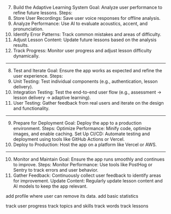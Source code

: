 
7. Build the Adaptive Learning System
Goal: Analyze user performance to refine future lessons.
Steps:
1. Store User Recordings: Save user voice responses for offline analysis.
2. Analyze Performance: Use AI to evaluate acoustics, accent, and pronunciation.
3. Identify Error Patterns: Track common mistakes and areas of difficulty.
4. Adjust Lesson Content: Update future lessons based on the analysis results.
5. Track Progress: Monitor user progress and adjust lesson difficulty dynamically.
---


8. Test and Iterate
Goal: Ensure the app works as expected and refine the user experience.
Steps:
1. Unit Testing: Test individual components (e.g., authentication, lesson delivery).
2. Integration Testing: Test the end-to-end user flow (e.g., assessment → lesson delivery → adaptive learning).
3. User Testing: Gather feedback from real users and iterate on the design and functionality.
---
9. Prepare for Deployment
Goal: Deploy the app to a production environment.
Steps:
Optimize Performance: Minify code, optimize images, and enable caching.
Set Up CI/CD: Automate testing and deployment using tools like GitHub Actions or Vercel.
3. Deploy to Production: Host the app on a platform like Vercel or AWS.
---


10. Monitor and Maintain
Goal: Ensure the app runs smoothly and continues to improve.
Steps:
Monitor Performance: Use tools like PostHog or Sentry to track errors and user behavior.
2. Gather Feedback: Continuously collect user feedback to identify areas for improvement.
Update Content: Regularly update lesson content and AI models to keep the app relevant.


add profile where user can remove its data. 
add basic statistics

track user progress
track topics and skills
track words
track lessons